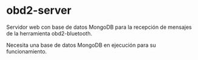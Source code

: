 # obd2-server
Servidor web con base de datos MongoDB para la recepción de mensajes de la herramienta obd2-bluetooth.

Necesita una base de datos MongoDB en ejecución para su funcionamiento.
